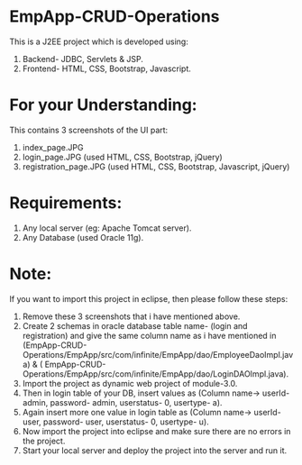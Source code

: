 # EmpApp-CRUD-Operations
This is a J2EE project which is developed using:
1. Backend- JDBC, Servlets & JSP.
2. Frontend- HTML, CSS, Bootstrap, Javascript.

# For your Understanding:
This contains 3 screenshots of the UI part:
1. index_page.JPG
2. login_page.JPG (used HTML, CSS, Bootstrap, jQuery)
3. registration_page.JPG (used HTML, CSS, Bootstrap, Javascript, jQuery)

# Requirements:
1. Any local server (eg: Apache Tomcat server).
2. Any Database (used Oracle 11g).

# Note:
If you want to import this project in eclipse, then please follow these steps:
1. Remove these 3 screenshots that i have mentioned above.
2. Create 2 schemas in oracle database table name- (login and registration) and give the same column name as i have mentioned in (EmpApp-CRUD-Operations/EmpApp/src/com/infinite/EmpApp/dao/EmployeeDaoImpl.java) & ( EmpApp-CRUD-Operations/EmpApp/src/com/infinite/EmpApp/dao/LoginDAOImpl.java).
3. Import the project as dynamic web project of module-3.0.
4. Then in login table of your DB, insert values as (Column name-> userId- admin, password- admin, userstatus- 0, usertype- a).
5. Again insert more one value in login table as (Column name-> userId- user, password- user, userstatus- 0, usertype- u).
6. Now import the project into eclipse and make sure there are no errors in the project.
7. Start your local server and deploy the project into the server and run it.
